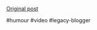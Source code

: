 <!--
date: '2007-06-22'
published: true
slug: 2007-06-microsfts-table-pc
time_to_read: 5
title: Microsfts Table PC
-->



[Original post](https://ysfk.blogspot.com/2007/06/microsfts-table-pc.html)

#humour #video #legacy-blogger 